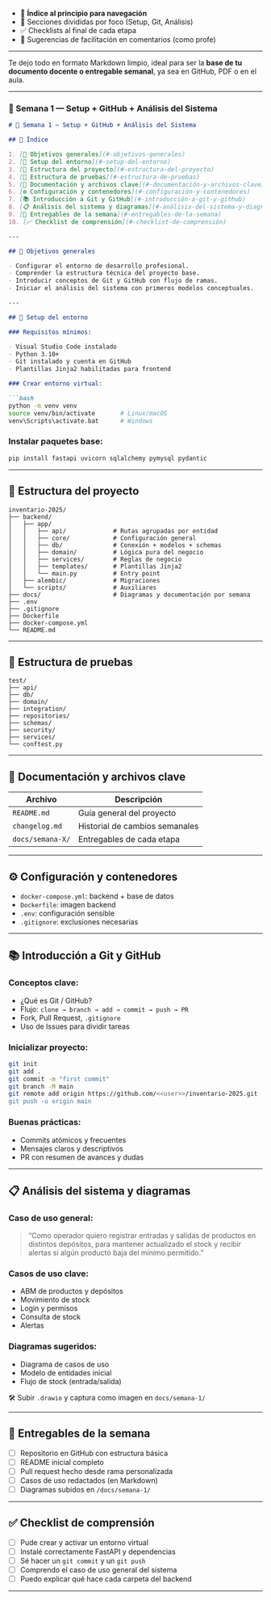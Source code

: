 * 📑 **Índice al principio para navegación**
* 📘 Secciones divididas por foco (Setup, Git, Análisis)
* ✅ Checklists al final de cada etapa
* 📌 Sugerencias de facilitación en comentarios (como profe)

---

Te dejo todo en formato Markdown limpio, ideal para ser la **base de tu documento docente o entregable semanal**, ya sea en GitHub, PDF o en el aula.

---

### 📄 Semana 1 — Setup + GitHub + Análisis del Sistema

````markdown
# 📅 Semana 1 — Setup + GitHub + Análisis del Sistema

## 📑 Índice

1. [🎯 Objetivos generales](#-objetivos-generales)
2. [🔧 Setup del entorno](#-setup-del-entorno)
3. [🧱 Estructura del proyecto](#-estructura-del-proyecto)
4. [🧪 Estructura de pruebas](#-estructura-de-pruebas)
5. [📄 Documentación y archivos clave](#-documentación-y-archivos-clave)
6. [⚙️ Configuración y contenedores](#️-configuración-y-contenedores)
7. [📚 Introducción a Git y GitHub](#-introducción-a-git-y-github)
8. [📋 Análisis del sistema y diagramas](#-análisis-del-sistema-y-diagramas)
9. [📝 Entregables de la semana](#-entregables-de-la-semana)
10. [✅ Checklist de comprensión](#-checklist-de-comprensión)

---

## 🎯 Objetivos generales

- Configurar el entorno de desarrollo profesional.
- Comprender la estructura técnica del proyecto base.
- Introducir conceptos de Git y GitHub con flujo de ramas.
- Iniciar el análisis del sistema con primeros modelos conceptuales.

---

## 🔧 Setup del entorno

### Requisitos mínimos:

- Visual Studio Code instalado
- Python 3.10+
- Git instalado y cuenta en GitHub
- Plantillas Jinja2 habilitadas para frontend

### Crear entorno virtual:

```bash
python -m venv venv
source venv/bin/activate       # Linux/macOS
venv\Scripts\activate.bat      # Windows
````

### Instalar paquetes base:

```bash
pip install fastapi uvicorn sqlalchemy pymysql pydantic
```

---

## 🧱 Estructura del proyecto

```
inventario-2025/
├── backend/
│   ├── app/
│   │   ├── api/             # Rutas agrupadas por entidad
│   │   ├── core/            # Configuración general
│   │   ├── db/              # Conexión + modelos + schemas
│   │   ├── domain/          # Lógica pura del negocio
│   │   ├── services/        # Reglas de negocio
│   │   ├── templates/       # Plantillas Jinja2
│   │   └── main.py          # Entry point
│   ├── alembic/             # Migraciones
│   └── scripts/             # Auxiliares
├── docs/                    # Diagramas y documentación por semana
├── .env
├── .gitignore
├── Dockerfile
├── docker-compose.yml
└── README.md
```

---

## 🧪 Estructura de pruebas

```
test/
├── api/
├── db/
├── domain/
├── integration/
├── repositories/
├── schemas/
├── security/
├── services/
└── conftest.py
```

---

## 📄 Documentación y archivos clave

| Archivo          | Descripción                    |
| ---------------- | ------------------------------ |
| `README.md`      | Guía general del proyecto      |
| `changelog.md`   | Historial de cambios semanales |
| `docs/semana-X/` | Entregables de cada etapa      |

---

## ⚙️ Configuración y contenedores

* `docker-compose.yml`: backend + base de datos
* `Dockerfile`: imagen backend
* `.env`: configuración sensible
* `.gitignore`: exclusiones necesarias

---

## 📚 Introducción a Git y GitHub

### Conceptos clave:

* ¿Qué es Git / GitHub?
* Flujo: `clone → branch → add → commit → push → PR`
* Fork, Pull Request, `.gitignore`
* Uso de Issues para dividir tareas

### Inicializar proyecto:

```bash
git init
git add .
git commit -m "first commit"
git branch -M main
git remote add origin https://github.com/<<user>>/inventario-2025.git
git push -u origin main
```

### Buenas prácticas:

* Commits atómicos y frecuentes
* Mensajes claros y descriptivos
* PR con resumen de avances y dudas

---

## 📋 Análisis del sistema y diagramas

### Caso de uso general:

> “Como operador quiero registrar entradas y salidas de productos en distintos depósitos, para mantener actualizado el stock y recibir alertas si algún producto baja del mínimo permitido.”

### Casos de uso clave:

* ABM de productos y depósitos
* Movimiento de stock
* Login y permisos
* Consulta de stock
* Alertas

### Diagramas sugeridos:

* Diagrama de casos de uso
* Modelo de entidades inicial
* Flujo de stock (entrada/salida)

🛠 Subir `.drawio` y captura como imagen en `docs/semana-1/`

---

## 📝 Entregables de la semana

* [ ] Repositorio en GitHub con estructura básica
* [ ] README inicial completo
* [ ] Pull request hecho desde rama personalizada
* [ ] Casos de uso redactados (en Markdown)
* [ ] Diagramas subidos en `/docs/semana-1/`

---

## ✅ Checklist de comprensión

* [ ] Pude crear y activar un entorno virtual
* [ ] Instalé correctamente FastAPI y dependencias
* [ ] Sé hacer un `git commit` y un `git push`
* [ ] Comprendo el caso de uso general del sistema
* [ ] Puedo explicar qué hace cada carpeta del backend

---

```


```
